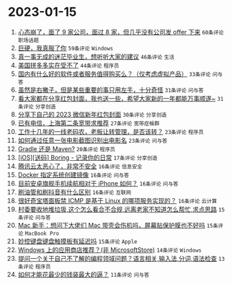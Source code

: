 # 2023-01-15

1. [心态崩了，面了 9 家公司，面过 8 家，但几乎没有公司发 offer 下来](https://www.v2ex.com/t/909005) `60条评论` `职场话题`
1. [巨硬，我真服了你](https://www.v2ex.com/t/909010) `59条评论` `Windows`
1. [真一事无成的迷茫毕业生，想听听大家的建议](https://www.v2ex.com/t/909070) `46条评论` `生活`
1. [美国拼多多实在受不了](https://www.v2ex.com/t/908994) `44条评论` `程序员`
1. [国内有什么好的软件或者服务值得购买么？（仅考虑虚拟产品）](https://www.v2ex.com/t/908998) `33条评论` `问与答`
1. [虽然是右撇子，但是某些重要的事只用左手，十分奇怪](https://www.v2ex.com/t/909095) `31条评论` `问与答`
1. [看大家都在分享红包封面，我也送一些，希望大家新的一年都能万事顺遂~](https://www.v2ex.com/t/909101) `31条评论` `分享创造`
1. [分享下自己的 2023 微信新年红包封面](https://www.v2ex.com/t/909063) `30条评论` `分享创造`
1. [已有电信，上海第二条宽带求推荐](https://www.v2ex.com/t/909082) `27条评论` `宽带症候群`
1. [工作十几年的一线老码农，老板让转管理，是否该转？](https://www.v2ex.com/t/909120) `23条评论` `程序员`
1. [如何通过任意一张电影截图识别出电影名](https://www.v2ex.com/t/909033) `23条评论` `问与答`
1. [Gradle 还是 Maven?](https://www.v2ex.com/t/909047) `20条评论` `程序员`
1. [[iOS][送码] Boring - 记录你的日常](https://www.v2ex.com/t/909093) `17条评论` `分享创造`
1. [腾讯云太恶心了，非常不安全](https://www.v2ex.com/t/909154) `16条评论` `信息安全`
1. [Docker 指定系统创建镜像](https://www.v2ex.com/t/909107) `16条评论` `问与答`
1. [目前安卓旗舰手机续航相对于 iPhone 如何？](https://www.v2ex.com/t/909044) `16条评论` `问与答`
1. [刷油管和刷抖音有什么区别](https://www.v2ex.com/t/909034) `16条评论` `互联网`
1. [很好奇宝塔面板禁 ICMP 是基于 Linux 的哪项服务实现的？](https://www.v2ex.com/t/909019) `16条评论` `云计算`
1. [村委要收地堆垃圾,这个怎么看合不合规,远离老家不知道怎么帮忙,求点思路](https://www.v2ex.com/t/909105) `15条评论` `问与答`
1. [Mac 新手：想问下大佬们 Mac 带壳会伤机吗，屏幕贴保护膜也不好吗](https://www.v2ex.com/t/909039) `15条评论` `MacBook Pro`
1. [妙控键盘键盘触摸板有延迟吗](https://www.v2ex.com/t/908997) `15条评论` `Apple`
1. [Windows 上的应用商店推荐？(非 MicrosoftStore)](https://www.v2ex.com/t/909086) `14条评论` `Windows`
1. [提问一个关于自己不了解的编程领域问题？语言相关,输入法,分词,语法检查](https://www.v2ex.com/t/909153) `13条评论` `程序员`
1. [如何才能花最少的钱装最大的逼？](https://www.v2ex.com/t/909138) `11条评论` `问与答`
